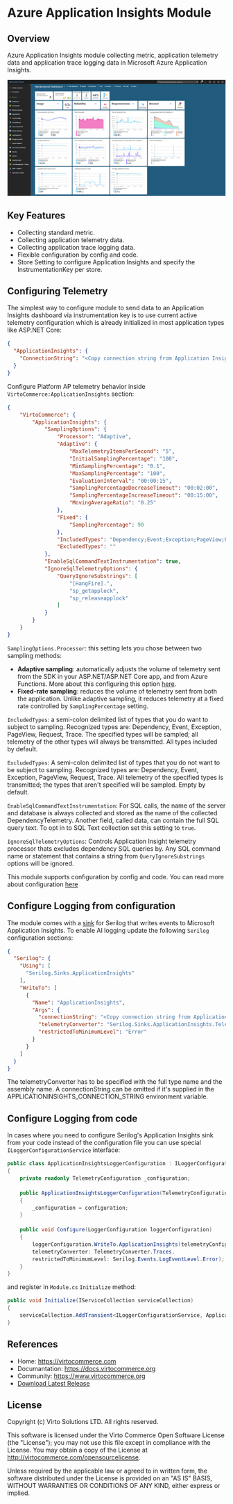 # Azure Application Insights Module

## Overview

Azure Application Insights module collecting metric, application telemetry data and application trace logging data in Microsoft Azure Application Insights.

![Azure Application Insight](docs/media/app-insights-dashboard.png)

## Key Features

* Collecting standard metric.
* Collecting application telemetry data.
* Collecting application trace logging data.
* Flexible configuration by config and code.
* Store Setting to configure Application Insights and specify the InstrumentationKey per store. 


## Configuring Telemetry

The simplest way to configure module to send data to an Application Insights dashboard via instrumentation key is to use current active telemetry configuration which is already initialized in most application types like ASP.NET Core:

```JSON
{
  "ApplicationInsights": {
    "ConnectionString": "<Copy connection string from Application Insights Resource Overview>"
  }
}
```

Configure Platform AP telemetry behavior inside `VirtoCommerce:ApplicationInsights` section: 

```JSON
{
    "VirtoCommerce": {
        "ApplicationInsights": {
            "SamplingOptions": {
                "Processor": "Adaptive",
                "Adaptive": {
                    "MaxTelemetryItemsPerSecond": "5",
                    "InitialSamplingPercentage": "100",
                    "MinSamplingPercentage": "0.1",
                    "MaxSamplingPercentage": "100",
                    "EvaluationInterval": "00:00:15",
                    "SamplingPercentageDecreaseTimeout": "00:02:00",
                    "SamplingPercentageIncreaseTimeout": "00:15:00",
                    "MovingAverageRatio": "0.25"
                },
                "Fixed": {
                    "SamplingPercentage": 90
                },
                "IncludedTypes": "Dependency;Event;Exception;PageView;Request;Trace",
                "ExcludedTypes": ""
            },
            "EnableSqlCommandTextInstrumentation": true,
            "IgnoreSqlTelemetryOptions": {
                "QueryIgnoreSubstrings": [
                    "[HangFire].",
                    "sp_getapplock",
                    "sp_releaseapplock"
                ]
            }
        }
    }
}
```

`SamplingOptions.Processor`: this setting lets you chose between two sampling methods:
* **Adaptive sampling**: automatically adjusts the volume of telemetry sent from the SDK in your ASP.NET/ASP.NET Core app, and from Azure Functions. More about this configuring this option [here](https://learn.microsoft.com/en-us/azure/azure-monitor/app/sampling?tabs=net-core-new#configuring-adaptive-sampling-for-aspnet-applications). 
* **Fixed-rate sampling**: reduces the volume of telemetry sent from both the application. Unlike adaptive sampling, it reduces telemetry at a fixed rate controlled by `SamplingPercentage` setting. 

`IncludedTypes`: a semi-colon delimited list of types that you do want to subject to sampling. Recognized types are: Dependency, Event, Exception, PageView, Request, Trace. The specified types will be sampled; all telemetry of the other types will always be transmitted. All types included by default.

`ExcludedTypes`: A semi-colon delimited list of types that you do not want to be subject to sampling. Recognized types are: Dependency, Event, Exception, PageView, Request, Trace. All telemetry of the specified types is transmitted; the types that aren't specified will be sampled. Empty by default.

`EnableSqlCommandTextInstrumentation`: For SQL calls, the name of the server and database is always collected and stored as the name of the collected DependencyTelemetry. Another field, called data, can contain the full SQL query text. To opt in to SQL Text collection set this setting to `true`.

`IgnoreSqlTelemetryOptions`: Controls Application Insight telemetry processor thats excludes dependency SQL queries by. Any SQL command name or statement that contains a string from `QueryIgnoreSubstrings` options will be ignored.

This module supports configuration by config and code. You can read more about configuration [here](https://github.com/serilog-contrib/serilog-sinks-applicationinsights)


## Configure Logging from configuration

The module comes with a [sink](https://github.com/serilog-contrib/serilog-sinks-applicationinsights) for Serilog that writes events to Microsoft Application Insights. To enable AI logging update the following `Serilog` configuration sections:

```JSON
{
  "Serilog": {
    "Using": [
      "Serilog.Sinks.ApplicationInsights"
    ],
    "WriteTo": [
      {
        "Name": "ApplicationInsights",
        "Args": {
          "connectionString": "<Copy connection string from Application Insights Resource Overview>",
          "telemetryConverter": "Serilog.Sinks.ApplicationInsights.TelemetryConverters.TraceTelemetryConverter, Serilog.Sinks.ApplicationInsights",
          "restrictedToMinimumLevel": "Error"
        }
      }
    ]
  }
}
```

The telemetryConverter has to be specified with the full type name and the assembly name. A connectionString can be omitted if it's supplied in the APPLICATIONINSIGHTS_CONNECTION_STRING environment variable.

## Configure Logging from code

In cases where you need to configure Serilog's Application Insights sink from your code instead of the configuration file you can use special `ILoggerConfigurationService` interface:

```cs
public class ApplicationInsightsLoggerConfiguration : ILoggerConfigurationService
{
    private readonly TelemetryConfiguration _configuration;

    public ApplicationInsightsLoggerConfiguration(TelemetryConfiguration configuration)
    {
        _configuration = configuration;
    }

    public void Configure(LoggerConfiguration loggerConfiguration)
    {
        loggerConfiguration.WriteTo.ApplicationInsights(telemetryConfiguration: _configuration,
        telemetryConverter: TelemetryConverter.Traces,
        restrictedToMinimumLevel: Serilog.Events.LogEventLevel.Error);
    }
}
```

and register in `Module.cs` `Initialize` method:

```cs
public void Initialize(IServiceCollection serviceCollection)
{
    serviceCollection.AddTransient<ILoggerConfigurationService, ApplicationInsightsLoggerConfiguration>();
}
```

## References
* Home: https://virtocommerce.com
* Documantation: https://docs.virtocommerce.org
* Community: https://www.virtocommerce.org
* [Download Latest Release](https://github.com/VirtoCommerce/vc-module-app-insights/releases/latest)

## License
Copyright (c) Virto Solutions LTD.  All rights reserved.

This software is licensed under the Virto Commerce Open Software License (the "License"); you
may not use this file except in compliance with the License. You may
obtain a copy of the License at http://virtocommerce.com/opensourcelicense.

Unless required by the applicable law or agreed to in written form, the software
distributed under the License is provided on an "AS IS" BASIS,
WITHOUT WARRANTIES OR CONDITIONS OF ANY KIND, either express or
implied.

